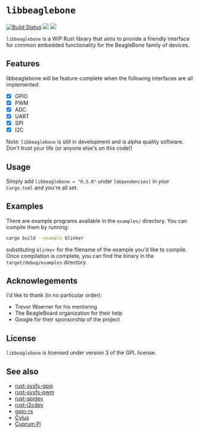 # `libbeaglebone` &ensp;
[![Build Status](https://travis-ci.org/ekmecic/libbeaglebone.svg?branch=master)](https://travis-ci.org/ekmecic/libbeaglebone)
[![](https://img.shields.io/crates/v/libbeaglebone.svg)](https://crates.io/crates/libbeaglebone)
[![](https://docs.rs/libbeaglebone/badge.svg)](https://docs.rs/libbeaglebone)

`libbeaglebone` is a WIP Rust library that aims to provide a friendly interface for common embedded functionality for the BeagleBone family of devices.

## Features
libbeaglebone will be feature-complete when the following interfaces are all implemented:
- [x] GPIO
- [x] PWM
- [x] ADC
- [x] UART
- [x] SPI
- [x] I2C

Note: `libbeaglebone` is still in development and is alpha quality software. Don't trust your life (or anyone else's on this code!)

## Usage
Simply add `libbeaglebone = "0.5.0"` under `[dependencies]` in your `Cargo.toml` and you're all set.

## Examples
There are example programs available in the `examples/` directory.
You can compile them by running:
```bash
cargo build --example blinker
```
substituting `blinker` for the filename of the example you'd like to compile.
Once compilation is complete, you can find the binary in the `target/debug/examples` directory.

## Acknowlegements
I'd like to thank (in no particular order):
* Trevor Woerner for his mentoring
* The BeagleBoard organization for their help
* Google for their sponsorship of the project

## License
`libbeaglebone` is licensed under version 3 of the GPL license.

## See also
* [rust-sysfs-gpio](https://github.com/rust-embedded/rust-sysfs-gpio)
* [rust-sysfs-pwm](https://github.com/rust-embedded/rust-sysfs-pwm)
* [rust-spidev](https://github.com/rust-embedded/rust-spidev)
* [rust-i2cdev](https://github.com/rust-embedded/rust-i2cdev)
* [gpio-rs](https://github.com/mbr/gpio-rs)
* [Cylus](https://github.com/Vikaton/cylus)
* [Cuprum Pi](https://github.com/inre/cupi)
